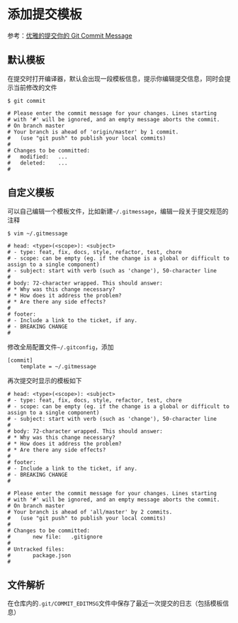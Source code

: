 
# 添加提交模板

参考：[优雅的提交你的 Git Commit Message](https://zhuanlan.zhihu.com/p/34223150)

## 默认模板

在提交时打开编译器，默认会出现一段模板信息，提示你编辑提交信息，同时会提示当前修改的文件

    $ git commit

    # Please enter the commit message for your changes. Lines starting
    # with '#' will be ignored, and an empty message aborts the commit.
    # On branch master
    # Your branch is ahead of 'origin/master' by 1 commit.
    #   (use "git push" to publish your local commits)
    #
    # Changes to be committed:
    #	modified:   ...
    #   deleted:    ...
    #

## 自定义模板

可以自己编辑一个模板文件，比如新建`~/.gitmessage`，编辑一段关于提交规范的注释

    $ vim ~/.gitmessage

    # head: <type>(<scope>): <subject>
    # - type: feat, fix, docs, style, refactor, test, chore
    # - scope: can be empty (eg. if the change is a global or difficult to assign to a single component)
    # - subject: start with verb (such as 'change'), 50-character line
    #
    # body: 72-character wrapped. This should answer:
    # * Why was this change necessary?
    # * How does it address the problem?
    # * Are there any side effects?
    #
    # footer: 
    # - Include a link to the ticket, if any.
    # - BREAKING CHANGE
    #

修改全局配置文件`~/.gitconfig`，添加

    [commit]
        template = ~/.gitmessage

再次提交时显示的模板如下

    # head: <type>(<scope>): <subject>
    # - type: feat, fix, docs, style, refactor, test, chore
    # - scope: can be empty (eg. if the change is a global or difficult to assign to a single component)
    # - subject: start with verb (such as 'change'), 50-character line
    #
    # body: 72-character wrapped. This should answer:
    # * Why was this change necessary?
    # * How does it address the problem?
    # * Are there any side effects?
    #
    # footer: 
    # - Include a link to the ticket, if any.
    # - BREAKING CHANGE
    #

    # Please enter the commit message for your changes. Lines starting
    # with '#' will be ignored, and an empty message aborts the commit.
    # On branch master
    # Your branch is ahead of 'all/master' by 2 commits.
    #   (use "git push" to publish your local commits)
    #
    # Changes to be committed:
    #       new file:   .gitignore
    #
    # Untracked files:
    #       package.json
    #

## 文件解析

在仓库内的`.git/COMMIT_EDITMSG`文件中保存了最近一次提交的日志（包括模板信息）
